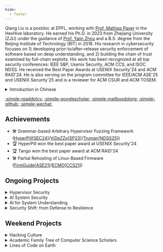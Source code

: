 ```yaml
---
hide:
  - footer
---
```


Qiang Liu is a postdoc at EPFL, working with [Prof. Mathias
Payer](https://nebelwelt.net/) in the HexHive laboratory. He earned his Ph.D. in
2023 from Zhejiang University (ZJU) under the guidance of [Prof. Yajin
Zhou](https://yajin.org/) and a B.S. degree from the Beijing Institute of
Technology (BIT) in 2018. His research in cybersecurity focuses on 1) developing
prior-to/after-release security enforcement of software based on deep
understanding, and 2) building the chain of trust examined by full-chain
exploits. His work has been recognized at all top security conferences: IEEE
S&P, Usenix Security, ACM CCS, and ISOC NDSS. He received the Best Paper Awards
at USENIX Security'24 and ACM RAID'24. He is also serving on the program
committee for IEEE/ACM ASE'25 and USENIX Security'25 and is a reviewer for ACM
CSUR and ACM TOSEM.

<details style="margin-bottom:1em">
<summary>Introduction in Chinese</summary>
<div style="margin-top:1em; margin-bottom:1em; margin-left:2em">

刘强现为瑞士洛桑联邦理工学院（EPFL）HexHive 实验室的博士后研究员，合作导师为 Mathias Payer 教授。他于2023年博士毕业于浙江大学，师从周亚金教授。他的研究聚焦于系统安全，致力于从深层理解出发，在软件发布前后实现有效的安全保障机制，同时围绕真实攻击路径构建和验证可信执行链。他的多项研究成果已发表在 IEEE S&P、USENIX Security、ACM CCS 和 NDSS 等国际顶级安全会议上，并荣获USENIX Security 2024 和 ACM RAID 2024 最佳论文奖。同时，他是IEEE/ACM ASE 2025 与 USENIX Security 2025 的程序委员会委员，并为 ACM CSUR 和 ACM TOSEM 等期刊担任审稿人。

</div>
</details>

[:simple-readdotcv:](./Qiang_s_CV.pdf)
[:simple-googlescholar:](https://scholar.google.com/citations?user=fa1uB2sAAAAJ&hl=en)
[:simple-mailboxdotorg:](mailto:cyruscyliu@gmail.com)
[:simple-github:](https://github.com/cyruscyliu)
[:simple-wechat:](weixin://dl/chat?ocat01)

## Achievements

+ 🛠️ Grammar-based Arbitrary Hypervisor Fuzzing Framework
([HyperPill](https://github.com/HexHive/HyperPill)[[SEC24](./papers/hyperpill-sec24.pdf)]/[ViDeZZo](https://github.com/HexHive/videzzo)[[SP23](./papers/videzzo-sp23.pdf)]/[Truman](https://github.com/vul337/Truman)[[NDSS25]](./papers/truman-ndss25.pdf))
+ 🏆 HyperPill won the best paper award at USENIX Security'24
+ 🏆 Tango won the best paper award at ACM RAID'24
+ 🛠️ Partial Rehosting of Linux-Based Firmware
([FirmGuide](https://github.com/cyruscyliu/firmguide)[[ASE21](./papers/firmguide-ase21.pdf)]/[ECMO](https://github.com/valour01/ecmo)[[CCS21](./papers/ecmo-ccs21.pdf)])


## Ongoing Projects

<details>
<summary>Hypervisor Security</summary>
<div style="margin-top:1em; margin-bottom:1em; margin-left:2em">

With the rapid advancement and widespread adoption of AI, cloud computing is
experiencing renewed momentum. At the core of secure cloud infrastructure lies a
vulnerability-free hypervisor. Embracing a full-lifecycle security approach, our
research focuses on identifying and resolving hypervisor vulnerabilities prior
to release, while also developing complementary defenses to mitigate attacks in
production environments. To drive deeper insights, we also develop real-world
exploits targeting state-of-the-art hypervisors.

</div>
</details>

<details>
<summary>AI System Security</summary>
<div style="margin-top:1em; margin-bottom:1em; margin-left:2em">

The success of AI is fundamentally reshaping the entire computing stack, from
hardware to high-level software. As new codebases and specialized hardware
emerge to support AI workloads, longstanding security challenges are resurfacing
in modern contexts. Our research investigates security issues across multiple
layers of AI systems, focusing on compilers, interpreters, operating systems,
hypervisors, and heterogeneous hardware such as GPUs.

</div>
</details>

<details>
<summary>AI for System Understanding</summary>
<div style="margin-top:1em; margin-bottom:1em; margin-left:2em">

Modern system software has reached a scale and complexity that surpasses human
cognitive limits. No individual can realistically comprehend the full breadth of
its specifications, source code, reviews, and development history. This
overwhelming volume of information poses serious challenges to effective
auditing, debugging, and security analysis. We envision a super model—a fusion
of Large Language Models (LLMs) and Knowledge Graphs (KGs)—to bridge the gap
between human understanding and large-scale system software. By encoding both
structured knowledge (e.g., specifications, test results) and unstructured
knowledge (e.g., source code, review discussions, crash reports), this model
will provide a unified, intelligent interface for low-level system
comprehension. As a collaborative assistant, the super model will help
developers and researchers understand system intent, behavior, and evolution,
significantly reducing manual effort in navigating, maintaining, and securing
complex system software.


</div>
</details>

<details style="margin-bottom:1em">
<summary>Security Shift: from Defense to Resilience</summary>
<div style="margin-top:1em; margin-bottom:1em; margin-left:2em">

The evolution of computing has progressed through several transformative
milestones—from standalone systems to personal computing and the Web 2.0 era,
followed by large-scale computing and deep learning, and more recently, the rise
of foundation models and AI breakthroughs. As we move into the next era—defined
by ubiquitous computing and heterogeneous system architectures—security
challenges are becoming more complex and distributed. In this new landscape,
computing devices take many forms: personal, enterprise-grade, and embedded
systems, all interconnected through a global edge fabric. The scale and
diversity of these environments demand a unified software ecosystem and robust,
adaptable security frameworks. Crucially, the security paradigm must shift:
success is no longer measured solely by the ability to block attacks. Instead,
the focus must be on resilience—ensuring rapid recovery, minimizing downtime,
and maintaining business continuity after incidents. We propose a thin,
scalable, and formally verified minimum recovery system as a foundational layer
to meet this challenge, enabling reliable, system-wide restoration in the face
of growing threats.

</div>
</details>


## Weekend Projects

<details>
<summary>Hacking Culture</summary>
<div style="margin-top:1em; margin-bottom:1em; margin-left:2em">

We have focused too much on cool technology while neglecting the fun stories,
nerdy fonts, and meme creativity that are equally important. It's time to
systematically explore and celebrate hacking culture—not just to entertain
ourselves but also to inspire and attract more people to join us.  Parents can
raise children who are independent and creative, teachers can guides students
who are collaborative and competitive, and entrepreneurs can engage customers
who are eager to buy innovative products. Be classy and be cool!

</div>
</details>

<details>
<summary>Academic Family Tree of Computer Science Scholars</summary>
<div style="margin-top:1em; margin-bottom:1em; margin-left:2em">
</div>
</details>

<details>
<summary>Lines of Code on Earth</summary>
<div style="margin-top:1em; margin-bottom:1em; margin-left:2em">
</div>
</details>
